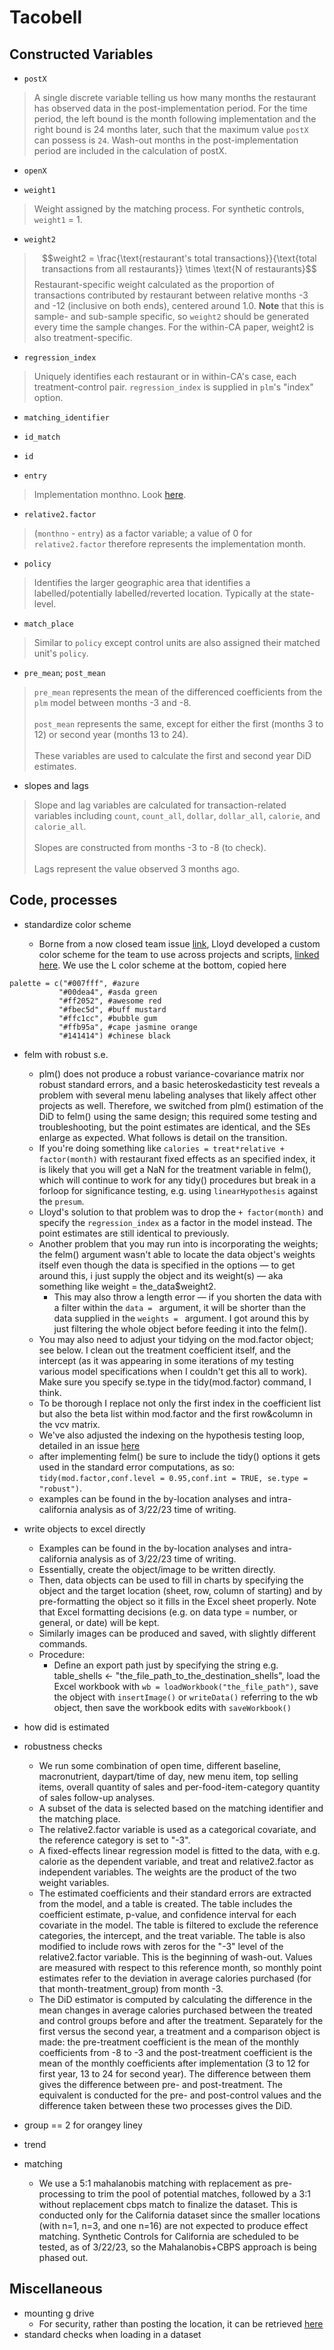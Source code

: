 # Tacobell

## Constructed Variables
- `postX`

> A single discrete variable telling us how many months the restaurant has observed data in the post-implementation period. For the time period, the left bound is the month following implementation and the right bound is 24 months later, such that the maximum value `postX` can possess is `24`. Wash-out months in the post-implementation period are included in the calculation of postX.

- `openX`

>

- `weight1`

> Weight assigned by the matching process. For synthetic controls, `weight1` = 1.

- `weight2`

> $$weight2 = \frac{\text{restaurant's total transactions}}{\text{total transactions from all restaurants}} \times \text{N of restaurants}$$
> Restaurant-specific weight calculated as the proportion of transactions contributed by restaurant between relative months -3 and -12 (inclusive on both ends), centered around 1.0. **Note** that this is sample- and sub-sample specific, so `weight2` should be generated every time the sample changes. For the within-CA paper, weight2 is also treatment-specific.

- `regression_index`

> Uniquely identifies each restaurant or in within-CA's case, each treatment-control pair. `regression_index` is supplied in `plm`'s "index" option.

- `matching_identifier`

>

- `id_match`

>

- `id`

>

- `entry`

> Implementation monthno. Look [here](https://github.com/Brian-Elbel-s-Research-Projects/menu-labeling-impact-on-calories-drive-through/issues/1).

- `relative2.factor`

> (`monthno` - `entry`) as a factor variable; a value of 0 for `relative2.factor` therefore represents the implementation month.

- `policy`

> Identifies the larger geographic area that identifies a labelled/potentially labelled/reverted location. Typically at the state-level.

- `match_place`

> Similar to `policy` except control units are also assigned their matched unit's `policy`.

- `pre_mean`; `post_mean`

> `pre_mean` represents the mean of the differenced coefficients from the `plm` model between months -3 and -8.  
> <br>
> `post_mean` represents the same, except for either the first (months 3 to 12) or second year (months 13 to 24).  
> <br>
> These variables are used to calculate the first and second year DiD estimates.

- slopes and lags

> Slope and lag variables are calculated for transaction-related variables including `count`, `count_all`, `dollar`, `dollar_all`, `calorie`, and `calorie_all`.  
> <br>
> Slopes are constructed from months -3 to -8 (to check).  
> <br>
> Lags represent the value observed 3 months ago.

## Code, processes
- standardize color scheme

  - Borne from a now closed team issue [link](https://github.com/Brian-Elbel-s-Research-Projects/project-overview/issues/61), Lloyd developed a custom color scheme for the team to use across projects and scripts, [linked here](https://nyulangone-my.sharepoint.com/personal/lloyd_heng_nyulangone_org/_layouts/15/onedrive.aspx?id=%2Fpersonal%2Flloyd%5Fheng%5Fnyulangone%5Forg%2FDocuments%2Fcolors%2Ehtml&parent=%2Fpersonal%2Flloyd%5Fheng%5Fnyulangone%5Forg%2FDocuments&ga=1). We use the L color scheme at the bottom, copied here
 
 ```
palette = c("#007fff", #azure
            "#00dea4", #asda green
            "#ff2052", #awesome red
            "#fbec5d", #buff mustard
            "#ffc1cc", #bubble gum
            "#ffb95a", #cape jasmine orange
            "#141414") #chinese black
```

- felm with robust s.e.
  - plm() does not produce a robust variance-covariance matrix nor robust standard errors, and a basic heteroskedasticity test reveals a problem with several menu labeling analyses that likely affect other projects as well. Therefore, we switched from plm() estimation of the DiD to felm() using the same design; this required some testing and troubleshooting, but the point estimates are identical, and the SEs enlarge as expected. What follows is detail on the transition.
  - If you're doing something like `calories = treat*relative + factor(month)` with restaurant fixed effects as an specified index, it is likely that you will get a NaN for the treatment variable in felm(), which will continue to work for any tidy() procedures but break in a forloop for significance testing, e.g. using `linearHypothesis` against the `presum`. 
  - Lloyd's solution to that problem was to drop the `+ factor(month)` and specify the `regression_index` as a factor in the model instead. The point estimates are still identical to previously.
  - Another problem that you may run into is incorporating the weights; the felm() argument wasn't able to locate the data object's weights itself even though the data is specified in the options — to get around this, i just supply the object and its weight(s) — aka something like weight = the_data$weight2.
    - This may also throw a length error — if you shorten the data with a filter within the `data = ` argument, it will be shorter than the data supplied in the `weights = ` argument. I got around this by just filtering the whole object before feeding it into the felm(). 
  - You may also need to adjust your tidying on the mod.factor object; see below. I clean out the treatment coefficient itself, and the intercept (as it was appearing in some iterations of my testing various model specifications when I couldn't get this all to work). Make sure you specify se.type in the tidy(mod.factor) command, I think.
  - To be thorough I replace not only the first index in the coefficient list but also the beta list within mod.factor and the first row&column in the vcv matrix.
  - We've also adjusted the indexing on the hypothesis testing loop, detailed in an issue [here](https://github.com/Brian-Elbel-s-Research-Projects/project-overview/issues/78)
  -  after implementing felm() be sure to include the tidy() options it gets used in the standard error computations, as so: `tidy(mod.factor,conf.level = 0.95,conf.int = TRUE, se.type = "robust")`.
  -  examples can be found in the by-location analyses and intra-california analysis as of 3/22/23 time of writing.

- write objects to excel directly
  - Examples can be found in the by-location analyses and intra-california analysis as of 3/22/23 time of writing. 
  - Essentially, create the object/image to be written directly. 
  - Then, data objects can be used to fill in charts by specifying the object and the target location (sheet, row, column of starting) and by pre-formatting the object so it fills in the Excel sheet properly. Note that Excel formatting decisions (e.g. on data type = number, or general, or date) will be kept. 
  - Similarly images can be produced and saved, with slightly different commands.
  - Procedure: 
    - Define an export path just by specifying the string e.g. table_shells <- "the_file_path_to_the_destination_shells", load the Excel workbook with `wb = loadWorkbook("the_file_path")`, save the object with `insertImage()` or `writeData()` referring to the wb object, then save the workbook edits with `saveWorkbook()`
- how did is estimated
- robustness checks
  - We run some combination of open time, different baseline, macronutrient, daypart/time of day, new menu item, top selling items, overall quantity of sales and per-food-item-category quantity of sales follow-up analyses.
  - A subset of the data is selected based on the matching identifier and the matching place. 
  - The relative2.factor variable is used as a categorical covariate, and the reference category is set to "-3".
  - A fixed-effects linear regression model is fitted to the data, with e.g. calorie as the dependent variable, and treat and relative2.factor as independent variables. The weights are the product of the two weight variables.
  - The estimated coefficients and their standard errors are extracted from the model, and a table is created. The table includes the coefficient estimate, p-value, and confidence interval for each covariate in the model. The table is filtered to exclude the reference categories, the intercept, and the treat variable. The table is also modified to include rows with zeros for the "-3" level of the relative2.factor variable. This is the beginning of wash-out. Values are measured with respect to this reference month, so monthly point estimates refer to the deviation in average calories purchased (for that month-treatment_group) from month -3. 
  - The DiD estimator is computed by calculating the difference in the mean changes in average calories purchased between the treated and control groups before and after the treatment. Separately for the first versus the second year, a treatment and a comparison object is made: the pre-treatment coefficient is the mean of the monthly coefficients from -8 to -3 and the post-treatment coefficient is the mean of the monthly coefficients after implementation (3 to 12 for first year, 13 to 24 for second year). The difference between them gives the difference between pre- and post-treatment. The equivalent is conducted for the pre- and post-control values and the difference taken between these two processes gives the DiD. 

- group == 2 for orangey liney
- trend
- matching
  - We use a 5:1 mahalanobis matching with replacement as pre-processing to trim the pool of potential matches, followed by a 3:1 without replacement cbps match to finalize the dataset. This is conducted only for the California dataset since the smaller locations (with n=1, n=3, and one n=16) are not expected to produce effect matching. Synthetic Controls for California are scheduled to be tested, as of 3/22/23, so the Mahalanobis+CBPS approach is being phased out.

## Miscellaneous
- mounting g drive
  - For security, rather than posting the location, it can be retrieved [here](https://nyulangone-my.sharepoint.com/:u:/g/personal/emil_hafeez_nyulangone_org/ETT_Bhn7evhDvgd81eYG3w4BM7Y_pCPfBvUL2a82l7VOXg?e=pvjQEb)
- standard checks when loading in a dataset
